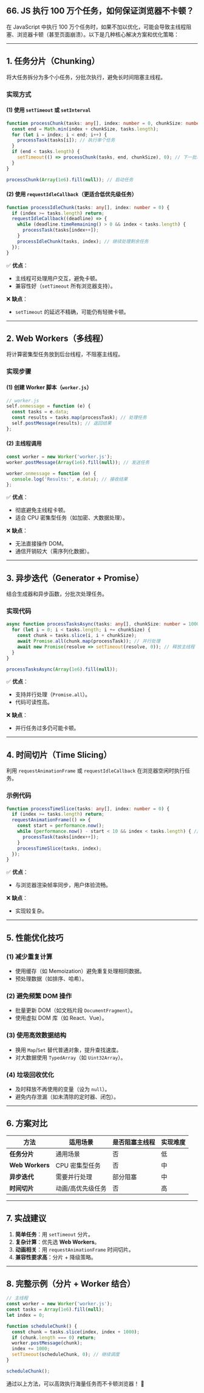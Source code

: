 ## 66. JS 执行 100 万个任务，如何保证浏览器不卡顿？

在 JavaScript 中执行 100 万个任务时，如果不加以优化，可能会导致主线程阻塞、浏览器卡顿（甚至页面崩溃）。以下是几种核心解决方案和优化策略：

---

## **1. 任务分片（Chunking）**
将大任务拆分为多个小任务，分批次执行，避免长时间阻塞主线程。

### **实现方式**
#### **(1) 使用 `setTimeout` 或 `setInterval`**
```typescript
function processChunk(tasks: any[], index: number = 0, chunkSize: number = 1000) {
  const end = Math.min(index + chunkSize, tasks.length);
  for (let i = index; i < end; i++) {
    processTask(tasks[i]); // 执行单个任务
  }
  if (end < tasks.length) {
    setTimeout(() => processChunk(tasks, end, chunkSize), 0); // 下一批次
  }
}

processChunk(Array(1e6).fill(null)); // 启动任务
```

#### **(2) 使用 `requestIdleCallback`（更适合低优先级任务）**
```typescript
function processIdleChunk(tasks: any[], index: number = 0) {
  if (index >= tasks.length) return;
  requestIdleCallback((deadline) => {
    while (deadline.timeRemaining() > 0 && index < tasks.length) {
      processTask(tasks[index++]);
    }
    processIdleChunk(tasks, index); // 继续处理剩余任务
  });
}
```

✅ **优点**：
- 主线程可处理用户交互，避免卡顿。
- 兼容性好（`setTimeout` 所有浏览器支持）。

❌ **缺点**：
- `setTimeout` 的延迟不精确，可能仍有轻微卡顿。

---

## **2. Web Workers（多线程）**
将计算密集型任务放到后台线程，不阻塞主线程。

### **实现步骤**
#### **(1) 创建 Worker 脚本（`worker.js`）**
```javascript
// worker.js
self.onmessage = function (e) {
  const tasks = e.data;
  const results = tasks.map(processTask); // 处理任务
  self.postMessage(results); // 返回结果
};
```

#### **(2) 主线程调用**
```typescript
const worker = new Worker('worker.js');
worker.postMessage(Array(1e6).fill(null)); // 发送任务

worker.onmessage = function (e) {
  console.log('Results:', e.data); // 接收结果
};
```

✅ **优点**：
- 彻底避免主线程卡顿。
- 适合 CPU 密集型任务（如加密、大数据处理）。

❌ **缺点**：
- 无法直接操作 DOM。
- 通信开销较大（需序列化数据）。

---

## **3. 异步迭代（Generator + Promise）**
结合生成器和异步函数，分批次处理任务。

### **实现代码**
```typescript
async function processTasksAsync(tasks: any[], chunkSize: number = 1000) {
  for (let i = 0; i < tasks.length; i += chunkSize) {
    const chunk = tasks.slice(i, i + chunkSize);
    await Promise.all(chunk.map(processTask)); // 并行处理
    await new Promise(resolve => setTimeout(resolve, 0)); // 释放主线程
  }
}

processTasksAsync(Array(1e6).fill(null));
```

✅ **优点**：
- 支持并行处理（`Promise.all`）。
- 代码可读性高。

❌ **缺点**：
- 并行任务过多仍可能卡顿。

---

## **4. 时间切片（Time Slicing）**
利用 `requestAnimationFrame` 或 `requestIdleCallback` 在浏览器空闲时执行任务。

### **示例代码**
```typescript
function processTimeSlice(tasks: any[], index: number = 0) {
  if (index >= tasks.length) return;
  requestAnimationFrame(() => {
    const start = performance.now();
    while (performance.now() - start < 10 && index < tasks.length) { // 每帧最多执行 10ms
      processTask(tasks[index++]);
    }
    processTimeSlice(tasks, index);
  });
}
```

✅ **优点**：
- 与浏览器渲染帧率同步，用户体验流畅。

❌ **缺点**：
- 实现较复杂。

---

## **5. 性能优化技巧**
### **(1) 减少重复计算**
- 使用缓存（如 Memoization）避免重复处理相同数据。
- 预处理数据（如排序、哈希）。

### **(2) 避免频繁 DOM 操作**
- 批量更新 DOM（如文档片段 `DocumentFragment`）。
- 使用虚拟 DOM 库（如 React、Vue）。

### **(3) 使用高效数据结构**
- 换用 `Map`/`Set` 替代普通对象，提升查找速度。
- 对大数据使用 `TypedArray`（如 `Uint32Array`）。

### **(4) 垃圾回收优化**
- 及时释放不再使用的变量（设为 `null`）。
- 避免内存泄漏（如未清除的定时器、闭包）。

---

## **6. 方案对比**
| **方法**            | **适用场景**                | **是否阻塞主线程** | **实现难度** |
|---------------------|----------------------------|--------------------|--------------|
| **任务分片**        | 通用场景                   | 否                 | 低           |
| **Web Workers**     | CPU 密集型任务             | 否                 | 中           |
| **异步迭代**        | 需要并行处理               | 部分阻塞           | 中           |
| **时间切片**        | 动画/高优先级任务          | 否                 | 高           |

---

## **7. 实战建议**
1. **简单任务**：用 `setTimeout` 分片。
2. **复杂计算**：优先选 **Web Workers**。
3. **动画相关**：用 `requestAnimationFrame` 时间切片。
4. **兼容性要求高**：分片 + 降级策略。

---

## **8. 完整示例（分片 + Worker 结合）**
```typescript
// 主线程
const worker = new Worker('worker.js');
const tasks = Array(1e6).fill(null);
let index = 0;

function scheduleChunk() {
  const chunk = tasks.slice(index, index + 1000);
  if (chunk.length === 0) return;
  worker.postMessage(chunk);
  index += 1000;
  setTimeout(scheduleChunk, 0); // 继续调度
}

scheduleChunk();
```

通过以上方法，可以高效执行海量任务而不卡顿浏览器！ 🚀